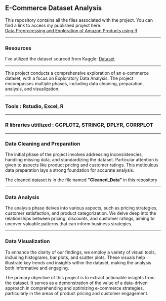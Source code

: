 ## E-Commerce Dataset Analysis

This repository contains all the files associated with the project. You can find a link to access my published project here.<br>
[Data Preprocessing and Exploration of Amazon Products using R](https://rpubs.com/Harsh_shekar12/1135302)<br>
<hr>

### Resources
I've utilized the dataset sourced from Kaggle: [Dataset](https://www.kaggle.com/datasets/karkavelrajaj/amazon-sales-dataset)
<hr>

This project conducts a comprehensive exploration of an e-commerce dataset, with a focus on Exploratory Data Analysis. The project encompasses multiple phases, including data cleaning, preparation, analysis, and visualization.
<hr>

### Tools : Rstudio, Excel, R
<hr>

### R libraries utitlized : GGPLOT2, STRINGR, DPLYR, CORRPLOT
<hr>

### Data Cleaning and Preparation
The initial phase of the project involves addressing inconsistencies, handling missing data, and standardizing the dataset. Particular attention is given to aspects like product pricing and customer ratings. This meticulous data preparation lays a strong foundation for accurate analysis. 
<br>

The cleaned dataset is in the file named **"Cleaned_Data"** in this repository
<hr>

### Data Analysis
The analysis phase delves into various aspects, such as pricing strategies, customer satisfaction, and product categorization. We delve deep into the relationships between pricing, discounts, and customer ratings, aiming to uncover valuable patterns that can inform business strategies.
<hr>

### Data Visualization
To enhance the clarity of our findings, we employ a variety of visual tools, including histograms, bar plots, and scatter plots. These visuals help illustrate key trends and insights within the dataset, making the analysis both informative and engaging.

The primary objective of this project is to extract actionable insights from the dataset. It serves as a demonstration of the value of a data-driven approach in comprehending and optimizing e-commerce strategies, particularly in the areas of product pricing and customer engagement.


